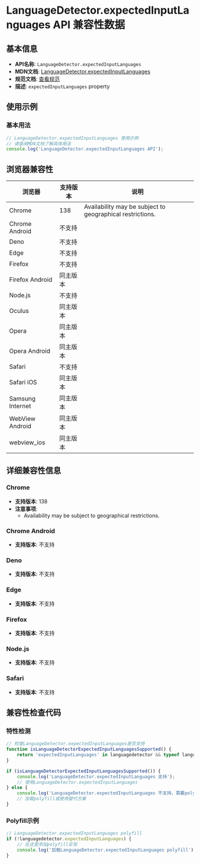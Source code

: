 # LanguageDetector.expectedInputLanguages API 兼容性数据

## 基本信息

- **API名称**: `LanguageDetector.expectedInputLanguages`
- **MDN文档**: [LanguageDetector.expectedInputLanguages](https://developer.mozilla.org/docs/Web/API/LanguageDetector/expectedInputLanguages)
- **规范文档**: [查看规范](https://webmachinelearning.github.io/translation-api/#dom-languagedetector-expectedinputlanguages)
- **描述**: `expectedInputLanguages` property

## 使用示例

### 基本用法

```javascript
// LanguageDetector.expectedInputLanguages 使用示例
// 请查阅MDN文档了解具体用法
console.log('LanguageDetector.expectedInputLanguages API');
```

## 浏览器兼容性

| 浏览器 | 支持版本 | 说明 |
|--------|----------|------|
| Chrome | 138 | Availability may be subject to geographical restrictions. |
| Chrome Android | 不支持 |  |
| Deno | 不支持 |  |
| Edge | 不支持 |  |
| Firefox | 不支持 |  |
| Firefox Android | 同主版本 |  |
| Node.js | 不支持 |  |
| Oculus | 同主版本 |  |
| Opera | 同主版本 |  |
| Opera Android | 同主版本 |  |
| Safari | 不支持 |  |
| Safari iOS | 同主版本 |  |
| Samsung Internet | 同主版本 |  |
| WebView Android | 同主版本 |  |
| webview_ios | 同主版本 |  |

## 详细兼容性信息

### Chrome

- **支持版本**: 138
- **注意事项**:
  - Availability may be subject to geographical restrictions.

### Chrome Android

- **支持版本**: 不支持

### Deno

- **支持版本**: 不支持

### Edge

- **支持版本**: 不支持

### Firefox

- **支持版本**: 不支持

### Node.js

- **支持版本**: 不支持

### Safari

- **支持版本**: 不支持

## 兼容性检查代码

### 特性检测

```javascript
// 检查LanguageDetector.expectedInputLanguages是否支持
function isLanguageDetectorExpectedInputLanguagesSupported() {
    return 'expectedInputLanguages' in languagedetector && typeof languagedetector.expectedInputLanguages === 'function';
}

if (isLanguageDetectorExpectedInputLanguagesSupported()) {
    console.log('LanguageDetector.expectedInputLanguages 支持');
    // 使用LanguageDetector.expectedInputLanguages
} else {
    console.log('LanguageDetector.expectedInputLanguages 不支持，需要polyfill');
    // 加载polyfill或使用替代方案
}
```

### Polyfill示例

```javascript
// LanguageDetector.expectedInputLanguages polyfill
if (!languagedetector.expectedInputLanguages) {
    // 在这里添加polyfill实现
    console.log('加载LanguageDetector.expectedInputLanguages polyfill');
}
```

